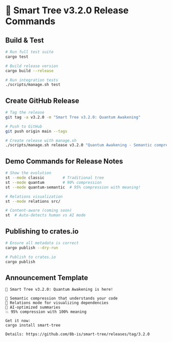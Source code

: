 # 🚀 Smart Tree v3.2.0 Release Commands

## Build & Test
```bash
# Run full test suite
cargo test

# Build release version
cargo build --release

# Run integration tests
./scripts/manage.sh test
```

## Create GitHub Release
```bash
# Tag the release
git tag -a v3.2.0 -m "Smart Tree v3.2.0: Quantum Awakening"

# Push to GitHub
git push origin main --tags

# Create release with manage.sh
./scripts/manage.sh release v3.2.0 "Quantum Awakening - Semantic compression meets code understanding!"
```

## Demo Commands for Release Notes
```bash
# Show the evolution
st --mode classic        # Traditional tree
st --mode quantum        # 90% compression
st --mode quantum-semantic  # 95% compression with meaning!

# Relations visualization
st --mode relations src/

# Content-aware (coming soon)
st  # Auto-detects human vs AI mode
```

## Publishing to crates.io
```bash
# Ensure all metadata is correct
cargo publish --dry-run

# Publish to crates.io
cargo publish
```

## Announcement Template
```
🎉 Smart Tree v3.2.0: Quantum Awakening is here!

🧬 Semantic compression that understands your code
🔗 Relations mode for visualizing dependencies  
🤖 AI-optimized summaries
💥 95% compression with 100% meaning

Get it now:
cargo install smart-tree

Details: https://github.com/8b-is/smart-tree/releases/tag/3.2.0
```
